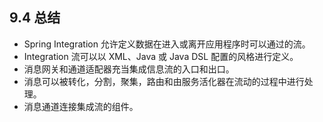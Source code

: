 ## 9.4 总结

- Spring Integration 允许定义数据在进入或离开应用程序时可以通过的流。
- Integration 流可以以 XML、Java 或 Java DSL 配置的风格进行定义。
- 消息网关和通道适配器充当集成信息流的入口和出口。
- 消息可以被转化，分割，聚集，路由和由服务活化器在流动的过程中进行处理。
- 消息通道连接集成流的组件。
